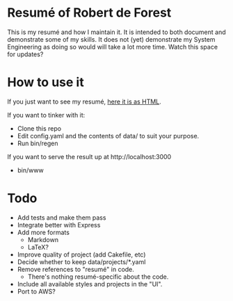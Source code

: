 # Resumé of Robert de Forest

This is my resumé and how I maintain it. It is intended to both document and
demonstrate some of my skills. It does not (yet) demonstrate my System
Engineering as doing so would will take a lot more time. Watch this space for
updates?

# How to use it

If you just want to see my resumé, [here it is as HTML](http://htmlpreview.github.io/?https://github.com/rdeforest/resume/blob/master/public/resume.html).

If you want to tinker with it:

- Clone this repo
- Edit config.yaml and the contents of data/ to suit your purpose.
- Run bin/regen

If you want to serve the result up at http://localhost:3000

- bin/www

# Todo

- Add tests and make them pass
- Integrate better with Express
- Add more formats
  - Markdown
  - LaTeX?
- Improve quality of project (add Cakefile, etc)
- Decide whether to keep data/projects/\*.yaml
- Remove references to "resumé" in code.
  - There's nothing resumé-specific about the code.
- Include all available styles and projects in the "UI".
- Port to AWS?
